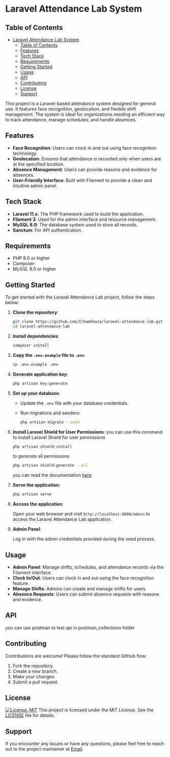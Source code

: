 # Laravel Attendance Lab System
<!--  tables of content  -->

## Table of Contents

- [Laravel Attendance Lab System](#laravel-attendance-lab-system)
  - [Table of Contents](#table-of-contents)
  - [Features](#features)
  - [Tech Stack](#tech-stack)
  - [Requirements](#requirements)
  - [Getting Started](#getting-started)
  - [Usage](#usage)
  - [API](#api)
  - [Contributing](#contributing)
  - [License](#license)
  - [Support](#support)
<!--  end tables of content  -->

This project is a Laravel-based attendance system designed for general use. It features face recognition, geolocation, and flexible shift management. The system is ideal for organizations needing an efficient way to track attendance, manage schedules, and handle absences.

## Features

- **Face Recognition**: Users can clock in and out using face recognition technology.
- **Geolocation**: Ensures that attendance is recorded only when users are at the specified location.
- **Absence Management**: Users can provide reasons and evidence for absences.
- **User-Friendly Interface**: Built with Filament to provide a clean and intuitive admin panel.

## Tech Stack

- **Laravel 11.x**: The PHP framework used to build the application.
- **Filament 3**: Used for the admin interface and resource management.
- **MySQL 8.0**: The database system used to store all records.
- **Sanctum**: For API authentication.

## Requirements

- PHP 8.0 or higher
- Composer
- MySQL 8.0 or higher
  
## Getting Started

To get started with the Laravel Attendance Lab project, follow the steps below:

1. **Clone the repository**:

    ```bash
    git clone https://github.com/IlhamGhaza/laravel-attendance-lab.git
    cd laravel-attendance-lab
    ```

2. **Install dependencies**:

    ```bash
    composer install
    ```

3. **Copy the `.env.example` file to `.env`**:

    ```bash
    cp .env.example .env
    ```

4. **Generate application key**:

    ```bash
    php artisan key:generate
    ```

5. **Set up your database**:
    - Update the `.env` file with your database credentials.
    - Run migrations and seeders:

      ```bash
      php artisan migrate --seed
      ```

6. **Install Laravel Shield for User Permissions**:
    you can use this command to install Laravel Shield for user permissions

    ```bash
    php artisan shield:install
    ```

   to generate all permissions

    ```bash
    php artisan shield:generate --all
    ```

    you can read the documentation [here](https://filamentphp.com/plugins/bezhansalleh-shield)

7. **Serve the application**:

    ```bash
    php artisan serve
    ```

8. **Access the application**:

    Open your web browser and visit `http://localhost:8000/admin` to access the Laravel Attendance Lab application.

9. **Admin Panel**:

    Log in with the admin credentials provided during the seed process.

## Usage

- **Admin Panel**: Manage shifts, schedules, and attendance records via the Filament interface.
- **Clock In/Out**: Users can clock in and out using the face recognition feature.
- **Manage Shifts**: Admins can create and manage shifts for users.
- **Absence Requests**: Users can submit absence requests with reasons and evidence.

<!-- ## Documentation

For detailed documentation on how to use and customize the Laravel Attendance Lab project, please refer to the [official documentation](https://github.com/IlhamGhaza/laravel-attendance-lab/wiki). -->

## API
<!-- check api in postman_collections -->
you can use postman to test api in postman_collections folder

## Contributing

Contributions are welcome! Please follow the standard GitHub flow:

1. Fork the repository.
2. Create a new branch.
3. Make your changes.
4. Submit a pull request.

## License

[![License: MIT](https://img.shields.io/badge/License-MIT-yellow.svg)](https://opensource.org/licenses/MIT)
This project is licensed under the MIT License. See the [LICENSE](LICENSE) file for details.

## Support

If you encounter any issues or have any questions, please feel free to reach out to the project maintainer at [Email](cb7ezeur@selenakuyang.anonaddy.com).
